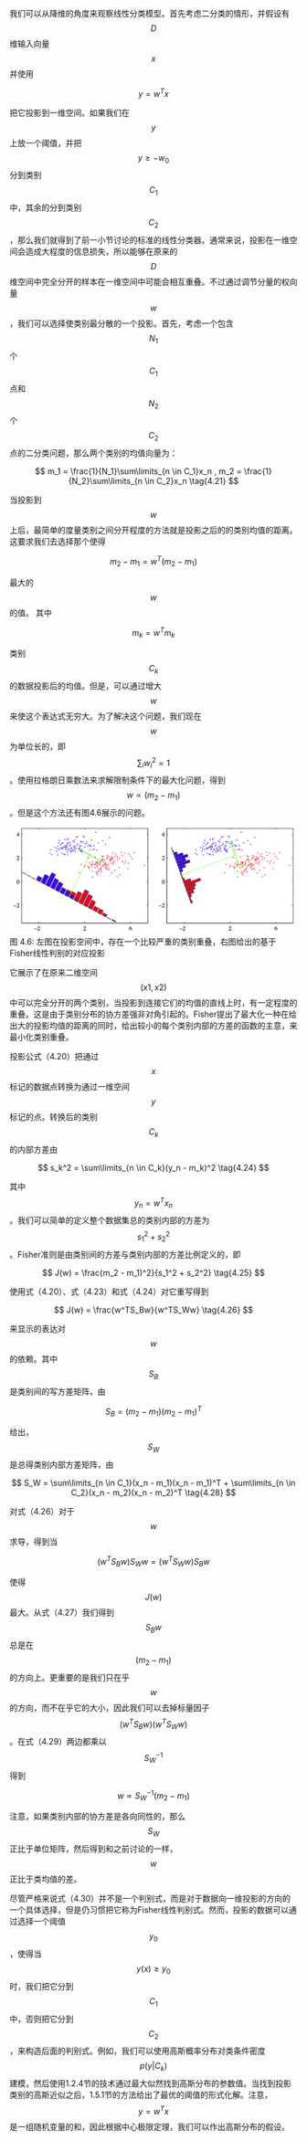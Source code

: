 我们可以从降维的角度来观察线性分类模型。首先考虑二分类的情形，并假设有$$ D $$维输入向量$$ x $$并使用

$$
y=w^Tx \tag{4.20}
$$

把它投影到一维空间。如果我们在$$ y $$上放一个阈值，并把$$ y \geq -w_0 $$分到类别$$ C_1 $$中，其余的分到类别$$ C_2 $$，那么我们就得到了前一小节讨论的标准的线性分类器。通常来说，投影在一维空间会造成大程度的信息损失，所以能够在原来的$$ D $$维空间中完全分开的样本在一维空间中可能会相互重叠。不过通过调节分量的权向量$$ w $$，我们可以选择使类别最分散的一个投影。首先，考虑一个包含$$ N_1 $$个$$ C_1 $$点和$$ N_2 $$个$$ C_2
$$点的二分类问题，那么两个类别的均值向量为：    

$$
m_1 = \frac{1}{N_1}\sum\limits_{n \in C_1}x_n , m_2 = \frac{1}{N_2}\sum\limits_{n \in C_2}x_n \tag{4.21}
$$

当投影到$$ w $$上后，最简单的度量类别之间分开程度的方法就是投影之后的的类别均值的距离。这要求我们去选择那个使得

$$
m_2-m_1 = w^T(m_2 - m_1) \tag{4.22}
$$

最大的$$ w $$的值。 其中

$$
m_k = w^Tm_k \tag{4.23}
$$

类别$$ C_k $$的数据投影后的均值。但是，可以通过增大$$ w $$来使这个表达式无穷大。为了解决这个问题，我们现在$$ w $$为单位长的，即$$ \sum_i w_i^2 = 1 $$。使用拉格朗日乘数法来求解限制条件下的最大化问题，得到$$ w \propto (m_2 - m_1) $$。但是这个方法还有图4.6展示的问题。

![图 4-6](images/fisher.png)      
图 4.6: 左图在投影空间中，存在一个比较严重的类别重叠，右图给出的基于Fisher线性判别的对应投影

它展示了在原来二维空间$$ (x1, x2) $$中可以完全分开的两个类别，当投影到连接它们的均值的直线上时，有一定程度的重叠。这是由于类别分布的协方差强非对角引起的。Fisher提出了最大化一种在给出大的投影均值的距离的同时，给出较小的每个类别内部的方差的函数的主意，来最小化类别重叠。    

投影公式（4.20）把通过$$ x $$标记的数据点转换为通过一维空间$$ y $$标记的点。转换后的类别$$ C_k $$的内部方差由

$$
s_k^2 = \sum\limits_{n \in C_k}(y_n - m_k)^2 \tag{4.24}
$$

其中$$ y_n = w^Tx_n $$。我们可以简单的定义整个数据集总的类别内部的方差为$$ s_1^2 + s_2^2 $$。Fisher准则是由类别间的方差与类别内部的方差比例定义的，即

$$
J(w) = \frac{m_2 - m_1)^2}{s_1^2 + s_2^2} \tag{4.25}
$$

使用式（4.20）、式（4.23）和式（4.24）对它重写得到

$$
J(w) = \frac{w^TS_Bw}{w^TS_Ww} \tag{4.26}
$$

来显示的表达对$$ w $$的依赖。其中$$ S_B $$是类别间的写方差矩阵，由

$$
S_B = (m_2 - m_1)(m_2 - m_1)^T \tag{4.27}
$$

给出，$$ S_W $$是总得类别内部方差矩阵，由

$$
S_W = \sum\limits_{n \in C_1}(x_n - m_1)(x_n - m_1)^T + \sum\limits_{n \in C_2}(x_n - m_2)(x_n - m_2)^T \tag{4.28}
$$

对式（4.26）对于$$ w $$求导，得到当

$$
(w^TS_Bw)S_Ww = (w^TS_Ww)S_Bw \tag{4.29}
$$

使得$$ J(w) $$最大。从式（4.27）我们得到$$ S_Bw $$总是在$$ (m_2 - m_1) $$的方向上。更重要的是我们只在乎$$ w $$的方向，而不在乎它的大小，因此我们可以去掉标量因子$$ (w^TS_Bw) (w^TS_Ww) $$。在式（4.29）两边都乘以$$ S_W^{-1} $$得到

$$
w \propto S_W^{-1}(m_2 - m_1) \tag{4.30}
$$

注意，如果类别内部的协方差是各向同性的，那么$$ S_W $$正比于单位矩阵，然后得到和之前讨论的一样，$$ w $$正比于类均值的差。    

尽管严格来说式（4.30）并不是一个判别式，而是对于数据向一维投影的方向的一个具体选择，但是仍习惯把它称为Fisher线性判别式。然而，投影的数据可以通过选择一个阈值$$ y_0 $$，使得当$$ y(x) \geq y_0 $$时，我们把它分到$$ C_1 $$中，否则把它分到$$ C_2 $$，来构造后面的判别式。例如，我们可以使用高斯概率分布对类条件密度$$ p(y|C_k)
$$建模，然后使用1.2.4节的技术通过最大似然找到高斯分布的参数值。当找到投影类别的高斯近似之后，1.5.1节的方法给出了最优的阈值的形式化解。注意，$$ y = w^Tx $$是一组随机变量的和，因此根据中心极限定理，我们可以作出高斯分布的假设。


